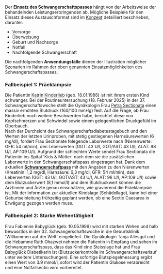 Der **Einsatz des Schwangerschaftspasses** hängt von der Arbeitsweise der behandelnden Leistungserbringenden ab. Mögliche Beispiele für den Einsatz dieses Austauschformat sind im [Konzept](https://www.e-health-suisse.ch/upload/documents/eSchwangerschaftspass_Konzept_de.pdf) detailliert beschrieben, darunter:
* Vorsorge
* Überweisung
* Geburt und Nachsorge 
* Notfall
* Nachfolgende Schwangerschaft

Die nachfolgenden **Anwendungsfälle** dienen der Illustration möglicher Szenarien im Rahmen der oben genannten Einsatzmöglichkeiten des Schwangerschaftspasses.

### Fallbeispiel 1: Präeklampsie
Die Patientin [Katrin Kinderlieb](Patient-UC1-KatrinKinderlieb.html) (geb. 18.01.1986) ist mit ihrem ersten Kind schwanger. Bei der Routineuntersuchung (18. Februar 2025) in der 37. Schwangerschaftswoche stellt die Gynäkologin Frau [Petra Sectionata](PractitionerRole-UC1-PetraSectionataAtFrauenzimmer.html) einen massiv erhöhten Blutdruck (160/100 mmHg) fest. Auf die Frage, ob Frau Kinderlieb noch weitere Beschwerden habe, berichtet diese von Kopfschmerzen und Schwindel sowie einem gelegentlichen Druckgefühl im Oberbauch.    
Nach der Durchsicht des Schwangerschaftsdiabetestagebuch und den Werten der letzten Urinproben, mit stetig gestiegenen Harnsäurewerten (6 mg/dl), fordert Frau Sectionate folegende Laborwerte nach (Nierenwerte:  GFR: 54 ml/min), den Leberwerten (GGT: 43 U/l, GOT/AST: 43 U/l, ALAT: 98 U/l, AP:109 U/l). Aufgrund der schlechten Werte sendet Frau Sectionata die Patientin ins Spital 'Kids & Mütter' nach dem sie die zusätzlichen Laborwerte in den Schwangerschaftspass eingetragen hat. Dank dem aktuellen [**Schwangerschaftpass**](Bundle-UC1-Document.html) mit den Angaben zu den Nierenwerten (Kreatinin: 1,2 mg/dl, Harnsäure: 6,3 mg/dl, GFR: 54 ml/min), den Leberwerten (GGT: 43 U/l, GOT/AST: 43 U/l, ALAT: 98 U/l, AP:109 U/l) sowie dem Blutzuckerwert (8,1 mmol/l) und dem Blutdruckwert können die Ärztinnen und Ärzte genau einschätzen, wie gravierend die Präeklampsie ist. Mit der Information zur aktuellen Kindslage (Schädellage), kann bei einer Geburtseinleitung frühzeitig geplant werden, ob eine Sectio Caesarea in Erwägung gezogen werden muss. 

### Fallbeispiel 2: Starke Wehentätigkeit
Frau Fabienne Babyglück (geb. 10.05.1999) wird mit starken Wehen und halb bewusstlos in der 32. Schwangerschaftswoche in die Geburtsklinik 'Willkommen auf der Welt' eingeliefert. Die Gynäkologin Tanja Allesgut und die Hebamme Ruth Ohazwei nehmen die Patientin in Empfang und sehen im Schwangerschaftspass, dass das Kind eine Steisslage hat und Frau Babyglück Diabetikerin ist (Blutzuckerkontrolle im Schwangerschaftsverlauf unter weitere Untersuchungen). Eine sofortige Blutspiegelmessung ergibt einen Wert von 3.9 mmol/l, sofort wird der Patientin Glukose verabreicht und eine Notfallsectio wird vorbereitet. 
